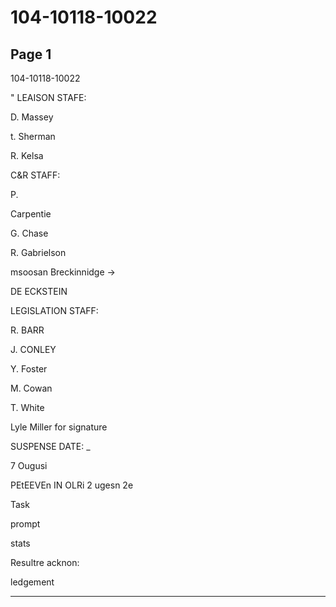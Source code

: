 # 104-10118-10022

## Page 1

104-10118-10022

" LEAISON STAFE:

D. Massey

t. Sherman

R. Kelsa

C&R STAFF:

P.

Carpentie

G. Chase

R. Gabrielson

msoosan Breckinnidge →

DE ECKSTEIN

LEGISLATION STAFF:

R. BARR

J. CONLEY

Y. Foster

M. Cowan

T. White

Lyle Miller for signature

SUSPENSE DATE: _

7 Ougusi

PEtEEVEn IN OLRi 2 ugesn 2e

Task

prompt

stats

Resultre acknon:

ledgement

---

